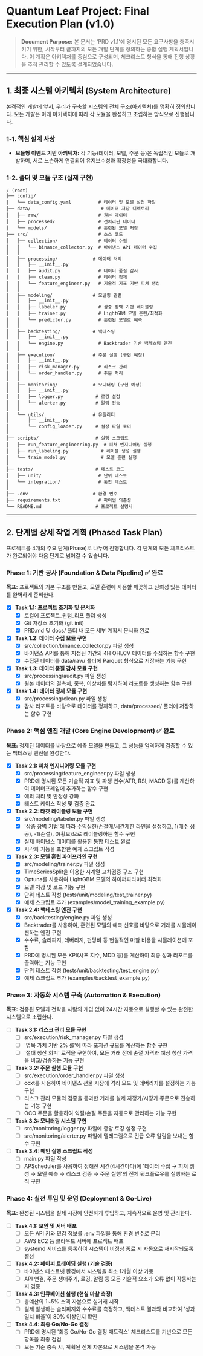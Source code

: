 # Quantum Leaf Project: Final Execution Plan (v1.0)

> **Document Purpose:**
> 본 문서는 'PRD v1.1'에 명시된 모든 요구사항을 충족시키기 위한, 시작부터 끝까지의 모든 개발 단계를 정의하는 종합 실행 계획서입니다. 이 계획은 아키텍처를 중심으로 구성되며, 체크리스트 형식을 통해 진행 상황을 추적 관리할 수 있도록 설계되었습니다.

---

## 1. 최종 시스템 아키텍처 (System Architecture)

본격적인 개발에 앞서, 우리가 구축할 시스템의 전체 구조(아키텍처)를 명확히 정의합니다. 모든 개발은 아래 아키텍처에 따라 각 모듈을 완성하고 조립하는 방식으로 진행됩니다.

### 1-1. 핵심 설계 사상
- **모듈형 이벤트 기반 아키텍처:** 각 기능(데이터, 모델, 주문 등)은 독립적인 모듈로 개발하며, 서로 느슨하게 연결되어 유지보수성과 확장성을 극대화합니다.

### 1-2. 폴더 및 모듈 구조 (실제 구현)
```
/ (root)
├── config/
│   └── data_config.yaml          # 데이터 및 모델 설정 파일
├── data/                          # 데이터 저장 디렉토리
│   ├── raw/                      # 원본 데이터
│   ├── processed/                # 전처리된 데이터
│   └── models/                   # 훈련된 모델 저장
├── src/                          # 소스 코드
│   ├── collection/               # 데이터 수집
│   │   └── binance_collector.py  # 바이낸스 API 데이터 수집
│   │
│   ├── processing/             # 데이터 처리
│   │   ├── __init__.py
│   │   ├── audit.py              # 데이터 품질 감사
│   │   ├── clean.py              # 데이터 정제
│   │   └── feature_engineer.py   # 기술적 지표 기반 피처 생성
│   │
│   ├── modeling/               # 모델링 관련
│   │   ├── __init__.py
│   │   ├── labeler.py            # 삼중 장벽 기법 레이블링
│   │   ├── trainer.py            # LightGBM 모델 훈련/최적화
│   │   └── predictor.py          # 훈련된 모델로 예측
│   │
│   ├── backtesting/            # 백테스팅
│   │   ├── __init__.py
│   │   └── engine.py             # Backtrader 기반 백테스팅 엔진
│   │
│   ├── execution/              # 주문 실행 (구현 예정)
│   │   ├── __init__.py
│   │   ├── risk_manager.py       # 리스크 관리
│   │   └── order_handler.py      # 주문 처리
│   │
│   ├── monitoring/             # 모니터링 (구현 예정)
│   │   ├── __init__.py
│   │   ├── logger.py            # 로깅 설정
│   │   └── alerter.py           # 알림 전송
│   │
│   └── utils/                  # 유틸리티
│       ├── __init__.py
│       └── config_loader.py     # 설정 파일 로더
│
├── scripts/                     # 실행 스크립트
│   ├── run_feature_engineering.py  # 피처 엔지니어링 실행
│   ├── run_labeling.py            # 레이블 생성 실행
│   └── train_model.py             # 모델 훈련 실행
│
├── tests/                       # 테스트 코드
│   ├── unit/                     # 단위 테스트
│   └── integration/              # 통합 테스트
│
├── .env                        # 환경 변수
├── requirements.txt              # 파이썬 의존성
└── README.md                    # 프로젝트 설명서
```

---

## 2. 단계별 상세 작업 계획 (Phased Task Plan)

프로젝트를 4개의 주요 단계(Phase)로 나누어 진행합니다. 각 단계의 모든 체크리스트가 완료되어야 다음 단계로 넘어갈 수 있습니다.

### Phase 1: 기반 공사 (Foundation & Data Pipeline) ✅ 완료
**목표:** 프로젝트의 기본 구조를 만들고, 모델 훈련에 사용할 깨끗하고 신뢰성 있는 데이터를 완벽하게 준비한다.

- [x] **Task 1.1: 프로젝트 초기화 및 문서화**
    - [x] 로컬에 프로젝트_퀀텀_리프 폴더 생성
    - [x] Git 저장소 초기화 (git init)
    - [x] PRD.md 및 docs/ 폴더 내 모든 세부 계획서 문서화 완료
- [x] **Task 1.2: 데이터 수집 모듈 구현**
    - [x] src/collection/binance_collector.py 파일 생성
    - [x] 바이낸스 API를 통해 지정된 기간의 4H OHLCV 데이터를 수집하는 함수 구현
    - [x] 수집된 데이터를 data/raw/ 폴더에 Parquet 형식으로 저장하는 기능 구현
- [x] **Task 1.3: 데이터 품질 감사 모듈 구현**
    - [x] src/processing/audit.py 파일 생성
    - [x] 원본 데이터의 결측치, 중복, 이상치를 탐지하여 리포트를 생성하는 함수 구현
- [x] **Task 1.4: 데이터 정제 모듈 구현**
    - [x] src/processing/clean.py 파일 생성
    - [x] 감사 리포트를 바탕으로 데이터를 정제하고, data/processed/ 폴더에 저장하는 함수 구현

### Phase 2: 핵심 엔진 개발 (Core Engine Development) ✅ 완료
**목표:** 정제된 데이터를 바탕으로 예측 모델을 만들고, 그 성능을 엄격하게 검증할 수 있는 백테스팅 엔진을 완성한다.

- [x] **Task 2.1: 피처 엔지니어링 모듈 구현**
    - [x] src/processing/feature_engineer.py 파일 생성
    - [x] PRD에 명시된 모든 기술적 지표 및 파생 변수(ATR, RSI, MACD 등)를 계산하여 데이터프레임에 추가하는 함수 구현
    - [x] 예외 처리 및 안정성 강화
    - [x] 테스트 케이스 작성 및 검증 완료

- [x] **Task 2.2: 타겟 레이블링 모듈 구현**
    - [x] src/modeling/labeler.py 파일 생성
    - [x] '삼중 장벽 기법'에 따라 수익실현/손절매/시간제한 라인을 설정하고, 1(매수 성공), -1(손절), 0(횡보)으로 레이블링하는 함수 구현
    - [x] 실제 바이낸스 데이터를 활용한 통합 테스트 완료
    - [x] 시각화 기능을 포함한 예제 스크립트 작성

- [x] **Task 2.3: 모델 훈련 파이프라인 구현**
    - [x] src/modeling/trainer.py 파일 생성
    - [x] TimeSeriesSplit을 이용한 시계열 교차검증 구조 구현
    - [x] Optuna를 사용하여 LightGBM 모델의 하이퍼파라미터 최적화
    - [x] 모델 저장 및 로드 기능 구현
    - [x] 단위 테스트 작성 (tests/unit/modeling/test_trainer.py)
    - [x] 예제 스크립트 추가 (examples/model_training_example.py)

- [x] **Task 2.4: 백테스팅 엔진 구현**
    - [x] src/backtesting/engine.py 파일 생성
    - [x] Backtrader를 사용하여, 훈련된 모델의 예측 신호를 바탕으로 거래를 시뮬레이션하는 엔진 구현
    - [x] 수수료, 슬리피지, 레버리지, 펀딩비 등 현실적인 마찰 비용을 시뮬레이션에 포함
    - [x] PRD에 명시된 모든 KPI(샤프 지수, MDD 등)를 계산하여 최종 성과 리포트를 출력하는 기능 구현
    - [x] 단위 테스트 작성 (tests/unit/backtesting/test_engine.py)
    - [x] 예제 스크립트 추가 (examples/backtest_example.py)

### Phase 3: 자동화 시스템 구축 (Automation & Execution)
**목표:** 검증된 모델과 전략을 사람의 개입 없이 24시간 자동으로 실행할 수 있는 완전한 시스템으로 조립한다.

- [ ] **Task 3.1: 리스크 관리 모듈 구현**
    - [ ] src/execution/risk_manager.py 파일 생성
    - [ ] '명목 가치 기반 2% 룰'에 따라 포지션 규모를 계산하는 함수 구현
    - [ ] '절대 청산 회피' 로직을 구현하여, 모든 거래 전에 손절 가격과 예상 청산 가격을 비교/검증하는 기능 구현
- [ ] **Task 3.2: 주문 실행 모듈 구현**
    - [ ] src/execution/order_handler.py 파일 생성
    - [ ] ccxt를 사용하여 바이낸스 선물 시장에 격리 모드 및 레버리지를 설정하는 기능 구현
    - [ ] 리스크 관리 모듈의 검증을 통과한 거래를 실제 지정가/시장가 주문으로 전송하는 기능 구현
    - [ ] OCO 주문을 활용하여 익절/손절 주문을 자동으로 관리하는 기능 구현
- [ ] **Task 3.3: 모니터링 시스템 구현**
    - [ ] src/monitoring/logger.py 파일에 중앙 로깅 설정 구현
    - [ ] src/monitoring/alerter.py 파일에 텔레그램으로 긴급 오류 알림을 보내는 함수 구현
- [ ] **Task 3.4: 메인 실행 스크립트 작성**
    - [ ] main.py 파일 작성
    - [ ] APScheduler를 사용하여 정해진 시간(4시간마다)에 '데이터 수집 → 피처 생성 → 모델 예측 → 리스크 검증 → 주문 실행'의 전체 워크플로우를 실행하는 로직 구현

### Phase 4: 실전 투입 및 운영 (Deployment & Go-Live)
**목표:** 완성된 시스템을 실제 시장에 안전하게 투입하고, 지속적으로 운영 및 관리한다.

- [ ] **Task 4.1: 보안 및 서버 배포**
    - [ ] 모든 API 키와 민감 정보를 .env 파일을 통해 환경 변수로 분리
    - [ ] AWS EC2 등 클라우드 서버에 프로젝트 배포
    - [ ] systemd 서비스를 등록하여 시스템이 비정상 종료 시 자동으로 재시작되도록 설정
- [ ] **Task 4.2: 페이퍼 트레이딩 실행 (기술 검증)**
    - [ ] 바이낸스 테스트넷 환경에서 시스템을 최소 1개월 이상 가동
    - [ ] API 연결, 주문 생애주기, 로깅, 알림 등 모든 기술적 요소가 오류 없이 작동하는지 검증
- [ ] **Task 4.3: 인큐베이션 실행 (현실 마찰 측정)**
    - [ ] 총예산의 1~5% 소액 자본으로 실거래 시작
    - [ ] 실제 발생하는 슬리피지와 수수료를 측정하고, 백테스트 결과와 비교하여 '성과 일치 비율'이 80% 이상인지 확인
- [ ] **Task 4.4: 최종 Go/No-Go 결정**
    - [ ] PRD에 명시된 '최종 Go/No-Go 결정 매트릭스' 체크리스트를 기반으로 모든 항목을 최종 점검
    - [ ] 모든 기준 충족 시, 계획된 전체 자본으로 시스템을 본격 가동

